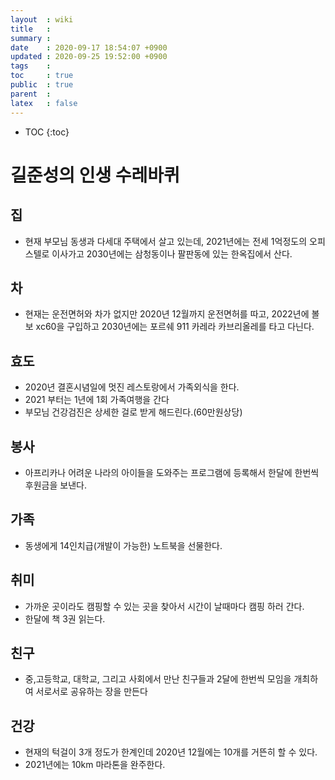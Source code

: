 ```yaml
---
layout  : wiki
title   : 
summary : 
date    : 2020-09-17 18:54:07 +0900
updated : 2020-09-25 19:52:00 +0900
tags    : 
toc     : true
public  : true
parent  : 
latex   : false
---
```

* TOC
{:toc}

# 길준성의 인생 수레바퀴

## 집
- 현재 부모님 동생과 다세대 주택에서 살고 있는데, 2021년에는 전세 1억정도의 오피스텔로 이사가고 2030년에는 삼청동이나 팔판동에 있는 한옥집에서 산다.
## 차
- 현재는 운전면허와 차가 없지만 2020년 12월까지 운전면허를 따고, 2022년에 볼보 xc60을 구입하고 2030년에는 포르쉐 911 카레라 카브리올레를 타고 다닌다.
## 효도
- 2020년 결혼시념일에 멋진 레스토랑에서 가족외식을 한다.
- 2021 부터는 1년에 1회 가족여행을 간다
- 부모님 건강검진은 상세한 걸로 받게 해드린다.(60만원상당)
## 봉사
- 아프리카나 어려운 나라의 아이들을 도와주는 프로그램에 등록해서 한달에 한번씩 후원금을 보낸다. 
## 가족
- 동생에게 14인치급(개발이 가능한) 노트북을 선물한다. 
## 취미
- 가까운 곳이라도 캠핑할 수 있는 곳을 찾아서 시간이 날때마다 캠핑 하러 간다.
- 한달에 책 3권 읽는다.
## 친구
- 중,고등학교, 대학교, 그리고 사회에서 만난 친구들과 2달에 한번씩 모임을 개최하여 서로서로 공유하는 장을 만든다
## 건강
- 현재의 턱걸이 3개 정도가 한계인데 2020년 12월에는 10개를 거뜬히 할 수 있다.
- 2021년에는 10km 마라톤을 완주한다.
